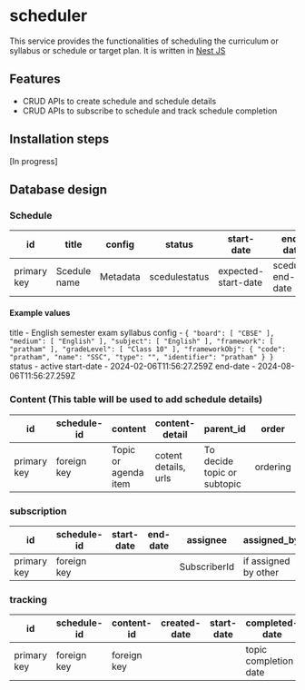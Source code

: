 # scheduler
This service provides the functionalities of scheduling the curriculum or syllabus or schedule or target plan. It is written in [Nest JS](https://github.com/nestjs/nest)

## Features
* CRUD APIs to create schedule and schedule details
* CRUD APIs to subscribe to schedule and track schedule completion

## Installation steps
[In progress]
  
## Database design

### Schedule
| id        | title        | config         |   status     | start-date         | end-date       |
|-----------|--------------|----------------|--------------|--------------------|----------------|
|primary key|Scedule name  |Metadata        |scedulestatus |expected-start-date |scedule-end-date|

#### Example values
title - English semester exam syllabus
config - `{
        "board": [
            "CBSE"
        ],
        "medium": [
            "English"
        ],
        "subject": [
            "English"
        ],
        "framework": [
            "pratham"
        ],
        "gradeLevel": [
            "Class 10"
        ],
        "frameworkObj": {
            "code": "pratham",
            "name": "SSC",
            "type": "",
            "identifier": "pratham"
        }
    }`
status - active
start-date - 2024-02-06T11:56:27.259Z
end-date - 2024-08-06T11:56:27.259Z


### Content (This table will be used to add schedule details)

| id        |schedule-id| content            | content-detail       | parent_id                  |order   | duration   | config  | context | context-id   | prerequisite   | post-action | status   |
|-----------|-----------|--------------------|----------------------|----------------------------|------  |---------   |---------|--------- |------------ |----------------|-------------|----------|
|primary key|foreign key|Topic or agenda item| cotent details, urls | To decide topic or subtopic|ordering| Ideal time |metadate |related to|related to id| prerequisite   |post-action   |published |


### subscription

| id         | schedule-id  | start-date     | end-date  | assignee    | assigned_by        | self-assign  | status |
|------------|--------------|----------------|-----------|----------   |--------------      |------------- |--------|
| primary key|foreign key   |                |           |SubscriberId |if assigned by other|If yes 1 or 0 |active  |

### tracking

| id        | schedule-id  | content-id | created-date  | start-date |completed-date       | created_by | delay  | status |
|-----------|--------------|------------|---------------|------------|---------------------|------------|--------|--------|
|primary key|foreign key   |foreign key |               |            |topic completion date|            |        |        |



